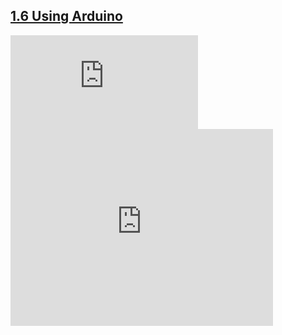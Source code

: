 
## [1.6 Using Arduino](https://123d.circuits.io/circuits/996751-1-6-using-arduino/embed#breadboard)


<iframe frameborder='0' marginheight='0' marginwidth='0' scrolling='no' src='https://123d.circuits.io/circuits/996717-learning-electronics-i/embed#breadboard'></iframe>


<iframe width="420" height="315" src="http://www.youtube.com/embed/dQw4w9WgXcQ" frameborder="0" allowfullscreen></iframe>
